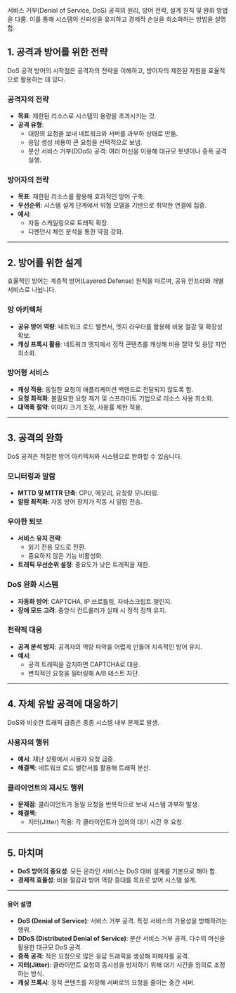 서비스 거부(Denial of Service, DoS) 공격의 원리, 방어 전략, 설계 원칙 및 완화 방법을 다룸. 이를 통해 시스템의 신뢰성을 유지하고 경제적 손실을 최소화하는 방법을 설명함.

## 1. 공격과 방어를 위한 전략
DoS 공격 방어의 시작점은 공격자의 전략을 이해하고, 방어자의 제한된 자원을 효율적으로 활용하는 데 있다.

### 공격자의 전략
- **목표**: 제한된 리소스로 시스템의 용량을 초과시키는 것.
- **공격 유형**:
  - 대량의 요청을 보내 네트워크와 서버를 과부하 상태로 만듦.
  - 응답 생성 비용이 큰 요청을 선택적으로 보냄.
  - 분산 서비스 거부(DDoS) 공격: 여러 머신을 이용해 대규모 봇넷이나 증폭 공격 실행.

### 방어자의 전략
- **목표**: 제한된 리소스를 활용해 효과적인 방어 구축.
- **우선순위**: 시스템 설계 단계에서 위협 모델을 기반으로 취약한 연결에 집중.
- **예시**:
  - 자동 스케일링으로 트래픽 확장.
  - 디펜던시 체인 분석을 통한 약점 강화.

---

## 2. 방어를 위한 설계
효율적인 방어는 계층적 방어(Layered Defense) 원칙을 따르며, 공유 인프라와 개별 서비스로 나뉩니다.

### 망 아키텍처
- **공유 방어 역량**: 네트워크 로드 밸런서, 엣지 라우터를 활용해 비용 절감 및 확장성 확보.
- **캐싱 프록시 활용**: 네트워크 엣지에서 정적 콘텐츠를 캐싱해 비용 절약 및 응답 지연 최소화.

### 방어형 서비스
- **캐싱 적용**: 동일한 요청이 애플리케이션 백엔드로 전달되지 않도록 함.
- **요청 최적화**: 불필요한 요청 제거 및 스프라이트 기법으로 리소스 사용 최소화.
- **대역폭 절약**: 이미지 크기 조정, 사용률 제한 적용.

---

## 3. 공격의 완화
DoS 공격은 적절한 방어 아키텍처와 시스템으로 완화할 수 있습니다.

### 모니터링과 알람
- **MTTD 및 MTTR 단축**: CPU, 메모리, 요청량 모니터링.
- **알람 최적화**: 자동 방어 장치가 작동 시 알람 전송.

### 우아한 퇴보
- **서비스 유지 전략**:
  - 읽기 전용 모드로 전환.
  - 중요하지 않은 기능 비활성화.
- **트래픽 우선순위 설정**: 중요도가 낮은 트래픽을 제한.

### DoS 완화 시스템
- **자동화 방어**: CAPTCHA, IP 쓰로틀링, 자바스크립트 챌린지.
- **장애 모드 고려**: 중앙식 컨트롤러가 실패 시 정적 정책 유지.

### 전략적 대응
- **공격 분석 방지**: 공격자의 역량 파악을 어렵게 만들어 지속적인 방어 유지.
- **예시**:
  - 공격 트래픽을 감지하면 CAPTCHA로 대응.
  - 변칙적인 요청을 필터링해 A/B 테스트 차단.

---

## 4. 자체 유발 공격에 대응하기
DoS와 비슷한 트래픽 급증은 종종 시스템 내부 문제로 발생.

### 사용자의 행위
- **예시**: 재난 상황에서 사용자 요청 급증.
- **해결책**: 네트워크 로드 밸런서를 활용해 트래픽 분산.

### 클라이언트의 재시도 행위
- **문제점**: 클라이언트가 동일 요청을 반복적으로 보내 시스템 과부하 발생.
- **해결책**:
  - 지터(Jitter) 적용: 각 클라이언트가 임의의 대기 시간 후 요청.

---

## 5. 마치며
- **DoS 방어의 중요성**: 모든 온라인 서비스는 DoS 대비 설계를 기본으로 해야 함.
- **경제적 효율성**: 비용 절감과 방어 역량 증대를 목표로 방어 시스템 설계.

---

#### 용어 설명
- **DoS (Denial of Service)**: 서비스 거부 공격. 특정 서비스의 가용성을 방해하려는 행위.
- **DDoS (Distributed Denial of Service)**: 분산 서비스 거부 공격. 다수의 머신을 활용한 대규모 DoS 공격.
- **증폭 공격**: 적은 요청으로 많은 응답 트래픽을 생성해 피해자를 공격.
- **지터(Jitter)**: 클라이언트 요청의 동시성을 방지하기 위해 대기 시간을 임의로 조정하는 방식.
- **캐싱 프록시**: 정적 콘텐츠를 저장해 서버로의 요청을 줄이는 중간 서버.

